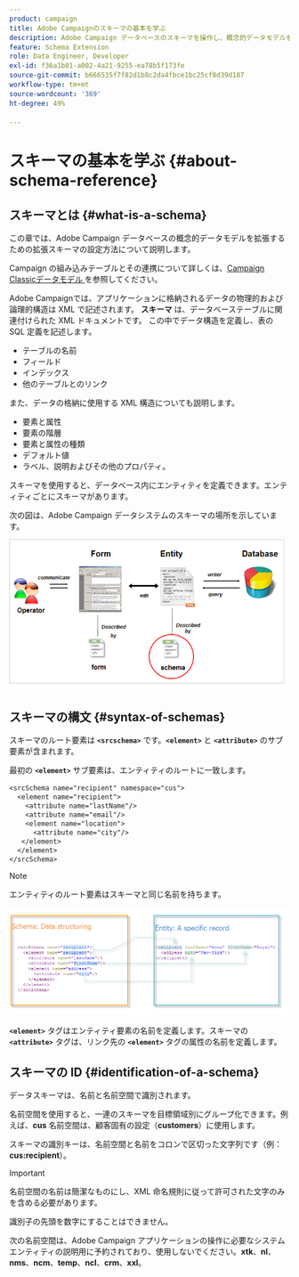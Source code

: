 ```yaml
---
product: campaign
title: Adobe Campaignのスキーマの基本を学ぶ
description: Adobe Campaign データベースのスキーマを操作し、概念的データモデルを拡張する方法を説明します
feature: Schema Extension
role: Data Engineer, Developer
exl-id: f36a1b01-a002-4a21-9255-ea78b5f173fe
source-git-commit: b666535f7f82d1b8c2da4fbce1bc25cf8d39d187
workflow-type: tm+mt
source-wordcount: '369'
ht-degree: 49%

---
```


# スキーマの基本を学ぶ {#about-schema-reference}

## スキーマとは {#what-is-a-schema}

この章では、Adobe Campaign データベースの概念的データモデルを拡張するための拡張スキーマの設定方法について説明します。

Campaign の組み込みテーブルとその連携について詳しくは、[Campaign Classicデータモデル ](about-data-model.md) を参照してください。

Adobe Campaignでは、アプリケーションに格納されるデータの物理的および論理的構造は XML で記述されます。 **スキーマ** は、データベーステーブルに関連付けられた XML ドキュメントです。 この中でデータ構造を定義し、表の SQL 定義を記述します。

* テーブルの名前
* フィールド
* インデックス
* 他のテーブルとのリンク

また、データの格納に使用する XML 構造についても説明します。

* 要素と属性
* 要素の階層
* 要素と属性の種類
* デフォルト値
* ラベル、説明およびその他のプロパティ。

スキーマを使用すると、データベース内にエンティティを定義できます。エンティティごとにスキーマがあります。

次の図は、Adobe Campaign データシステムのスキーマの場所を示しています。

![](assets/reference_schema_intro.png)

## スキーマの構文 {#syntax-of-schemas}

スキーマのルート要素は **`<srcschema>`** です。**`<element>`** と **`<attribute>`** のサブ要素が含まれます。

最初の **`<element>`** サブ要素は、エンティティのルートに一致します。

```
<srcSchema name="recipient" namespace="cus">
  <element name="recipient">  
    <attribute name="lastName"/>
    <attribute name="email"/>
    <element name="location">
      <attribute name="city"/>
   </element>
  </element>
</srcSchema>
```

>[!NOTE]
>
>エンティティのルート要素はスキーマと同じ名前を持ちます。

![](assets/s_ncs_configuration_schema_and_entity.png)

**`<element>`** タグはエンティティ要素の名前を定義します。スキーマの **`<attribute>`** タグは、リンク先の **`<element>`** タグの属性の名前を定義します。

## スキーマの ID {#identification-of-a-schema}

データスキーマは、名前と名前空間で識別されます。

名前空間を使用すると、一連のスキーマを目標領域別にグループ化できます。例えば、**cus** 名前空間は、顧客固有の設定（**customers**）に使用します。

スキーマの識別キーは、名前空間と名前をコロンで区切った文字列です（例：**cus:recipient**）。

>[!IMPORTANT]
>
>名前空間の名前は簡潔なものにし、XML 命名規則に従って許可された文字のみを含める必要があります。
>
>識別子の先頭を数字にすることはできません。
>
>次の名前空間は、Adobe Campaign アプリケーションの操作に必要なシステムエンティティの説明用に予約されており、使用しないでください。**xtk**、**nl**、**nms**、**ncm**、**temp**、**ncl**、**crm**、**xxl**。

